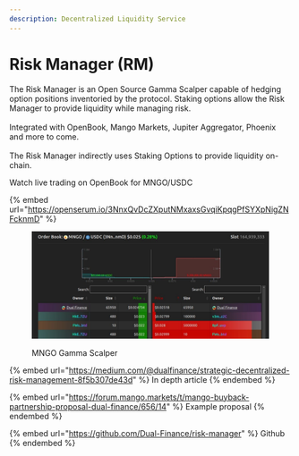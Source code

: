 ```yaml
---
description: Decentralized Liquidity Service
---
```


# Risk Manager (RM)

The Risk Manager is an Open Source Gamma Scalper capable of hedging option positions inventoried by the protocol. Staking options allow the Risk Manager to provide liquidity while managing risk.\
\
Integrated with OpenBook, Mango Markets, Jupiter Aggregator, Phoenix and more to come.\
\
The Risk Manager indirectly uses Staking Options to provide liquidity on-chain.

Watch live trading on OpenBook for MNGO/USDC

{% embed url="https://openserum.io/3NnxQvDcZXputNMxaxsGvqiKpqgPfSYXpNigZNFcknmD" %}

<figure><img src="../../.gitbook/assets/image (14) (1).png" alt=""><figcaption><p>MNGO Gamma Scalper</p></figcaption></figure>

{% embed url="https://medium.com/@dualfinance/strategic-decentralized-risk-management-8f5b307de43d" %}
In depth article
{% endembed %}

{% embed url="https://forum.mango.markets/t/mango-buyback-partnership-proposal-dual-finance/656/14" %}
Example proposal
{% endembed %}

{% embed url="https://github.com/Dual-Finance/risk-manager" %}
Github
{% endembed %}
